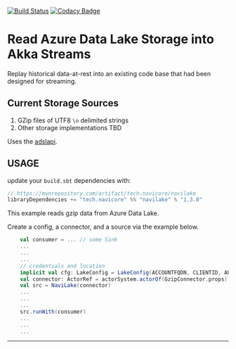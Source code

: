 [![Build Status](https://travis-ci.org/navicore/navilake.svg?branch=master)](https://travis-ci.org/navicore/navilake)
[![Codacy Badge](https://api.codacy.com/project/badge/Grade/1901174b92304a8d98ce2d8b64f4d9dc)](https://www.codacy.com/app/navicore/navilake?utm_source=github.com&amp;utm_medium=referral&amp;utm_content=navicore/navilake&amp;utm_campaign=Badge_Grade)

# Read Azure Data Lake Storage into Akka Streams

Replay historical data-at-rest into an
existing code base that had been designed for streaming.

## Current Storage Sources
1.  GZip files of UTF8 `\n` delimited strings
2.  Other storage implementations TBD

Uses the [adslapi].

## USAGE

update your `build.sbt` dependencies with:

```scala
// https://mvnrepository.com/artifact/tech.navicore/navilake
libraryDependencies += "tech.navicore" %% "navilake" % "1.3.0"
```

This example reads gzip data from Azure Data Lake.

Create a config, a connector, and a source via the example below.

```scala
    val consumer = ... // some Sink
    ...
    ...
    ...
    // credentials and location
    implicit val cfg: LakeConfig = LakeConfig(ACCOUNTFQDN, CLIENTID, AUTHEP, CLIENTKEY, Some(PATH))
    val connector: ActorRef = actorSystem.actorOf(GzipConnector.props)
    val src = NaviLake(connector)
    ...
    ...
    ...
    src.runWith(consumer)
    ...
    ...
    ...
```

---

[adslapi]:https://docs.microsoft.com/en-us/azure/data-lake-store/data-lake-store-get-started-java-sdk#read-a-file
